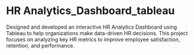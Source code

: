 # HR Analytics_Dashboard_tableau
Designed and developed an interactive HR Analytics Dashboard using Tableau to help organizations make data-driven HR decisions. This project focuses on analyzing key HR metrics to improve employee satisfaction, retention, and performance.
